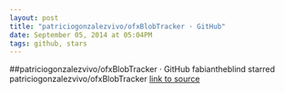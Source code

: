```yaml
---
layout: post
title: "patriciogonzalezvivo/ofxBlobTracker · GitHub"
date: September 05, 2014 at 05:04PM
tags: github, stars
---
```

##patriciogonzalezvivo/ofxBlobTracker · GitHub
fabiantheblind starred patriciogonzalezvivo/ofxBlobTracker
[link to source](https://github.com/patriciogonzalezvivo/ofxBlobTracker) 
